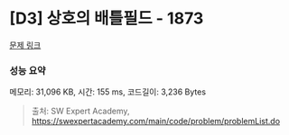 # [D3] 상호의 배틀필드 - 1873 

[문제 링크](https://swexpertacademy.com/main/code/problem/problemDetail.do?contestProbId=AV5LyE7KD2ADFAXc) 

### 성능 요약

메모리: 31,096 KB, 시간: 155 ms, 코드길이: 3,236 Bytes



> 출처: SW Expert Academy, https://swexpertacademy.com/main/code/problem/problemList.do